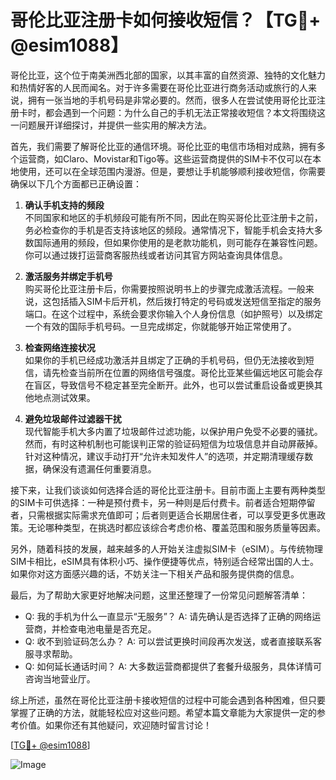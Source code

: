 # 哥伦比亚注册卡如何接收短信？【TG💪+ @esim1088】

哥伦比亚，这个位于南美洲西北部的国家，以其丰富的自然资源、独特的文化魅力和热情好客的人民而闻名。对于许多需要在哥伦比亚进行商务活动或旅行的人来说，拥有一张当地的手机号码是非常必要的。然而，很多人在尝试使用哥伦比亚注册卡时，都会遇到一个问题：为什么自己的手机无法正常接收短信？本文将围绕这一问题展开详细探讨，并提供一些实用的解决方法。

首先，我们需要了解哥伦比亚的通信环境。哥伦比亚的电信市场相对成熟，拥有多个运营商，如Claro、Movistar和Tigo等。这些运营商提供的SIM卡不仅可以在本地使用，还可以在全球范围内漫游。但是，要想让手机能够顺利接收短信，你需要确保以下几个方面都已正确设置：

1. **确认手机支持的频段**  
   不同国家和地区的手机频段可能有所不同，因此在购买哥伦比亚注册卡之前，务必检查你的手机是否支持该地区的频段。通常情况下，智能手机会支持大多数国际通用的频段，但如果你使用的是老款功能机，则可能存在兼容性问题。你可以通过拨打运营商客服热线或者访问其官方网站查询具体信息。

2. **激活服务并绑定手机号**  
   购买哥伦比亚注册卡后，你需要按照说明书上的步骤完成激活流程。一般来说，这包括插入SIM卡后开机，然后拨打特定的号码或发送短信至指定的服务端口。在这个过程中，系统会要求你输入个人身份信息（如护照号）以及绑定一个有效的国际手机号码。一旦完成绑定，你就能够开始正常使用了。

3. **检查网络连接状况**  
   如果你的手机已经成功激活并且绑定了正确的手机号码，但仍无法接收到短信，请先检查当前所在位置的网络信号强度。哥伦比亚某些偏远地区可能会存在盲区，导致信号不稳定甚至完全断开。此外，也可以尝试重启设备或更换其他地点测试效果。

4. **避免垃圾邮件过滤器干扰**  
   现代智能手机大多内置了垃圾邮件过滤功能，以保护用户免受不必要的骚扰。然而，有时这种机制也可能误判正常的验证码短信为垃圾信息并自动屏蔽掉。针对这种情况，建议手动打开“允许未知发件人”的选项，并定期清理缓存数据，确保没有遗漏任何重要消息。

接下来，让我们谈谈如何选择合适的哥伦比亚注册卡。目前市面上主要有两种类型的SIM卡可供选择：一种是预付费卡，另一种则是后付费卡。前者适合短期停留者，只需根据实际需求充值即可；后者则更适合长期居住者，可以享受更多优惠政策。无论哪种类型，在挑选时都应该综合考虑价格、覆盖范围和服务质量等因素。

另外，随着科技的发展，越来越多的人开始关注虚拟SIM卡（eSIM）。与传统物理SIM卡相比，eSIM具有体积小巧、操作便捷等优点，特别适合经常出国的人士。如果你对这方面感兴趣的话，不妨关注一下相关产品和服务提供商的信息。

最后，为了帮助大家更好地解决问题，这里还整理了一份常见问题解答清单：
- Q: 我的手机为什么一直显示“无服务”？
   A: 请先确认是否选择了正确的网络运营商，并检查电池电量是否充足。
- Q: 收不到验证码怎么办？
   A: 可以尝试更换时间段再次发送，或者直接联系客服寻求帮助。
- Q: 如何延长通话时间？
   A: 大多数运营商都提供了套餐升级服务，具体详情可咨询当地营业厅。

综上所述，虽然在哥伦比亚注册卡接收短信的过程中可能会遇到各种困难，但只要掌握了正确的方法，就能轻松应对这些问题。希望本篇文章能为大家提供一定的参考价值。如果你还有其他疑问，欢迎随时留言讨论！

[[TG💪+ @esim1088](https://t.me/s/esim1088)]  

![Image](https://i.postimg.cc/4NQfJmqS/Snipaste-2025-05-13-00-14-12.png)
